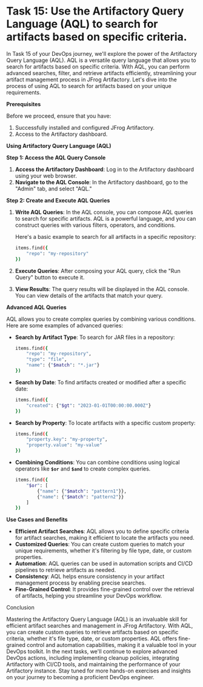 # Task 15: Use the Artifactory Query Language (AQL) to search for artifacts based on specific criteria.

In Task 15 of your DevOps journey, we'll explore the power of the Artifactory Query Language (AQL). AQL is a versatile query language that allows you to search for artifacts based on specific criteria. With AQL, you can perform advanced searches, filter, and retrieve artifacts efficiently, streamlining your artifact management process in JFrog Artifactory. Let's dive into the process of using AQL to search for artifacts based on your unique requirements.

**Prerequisites**

Before we proceed, ensure that you have:

1. Successfully installed and configured JFrog Artifactory.
2. Access to the Artifactory dashboard.

**Using Artifactory Query Language (AQL)**

**Step 1: Access the AQL Query Console**

1. **Access the Artifactory Dashboard**: Log in to the Artifactory dashboard using your web browser.
2. **Navigate to the AQL Console**: In the Artifactory dashboard, go to the "Admin" tab, and select "AQL."

**Step 2: Create and Execute AQL Queries**

1. **Write AQL Queries**: In the AQL console, you can compose AQL queries to search for specific artifacts. AQL is a powerful language, and you can construct queries with various filters, operators, and conditions.
    
    Here's a basic example to search for all artifacts in a specific repository:
    
    ```bash
    items.find({
        "repo": "my-repository"
    })
    ```
    
2. **Execute Queries**: After composing your AQL query, click the "Run Query" button to execute it.
3. **View Results**: The query results will be displayed in the AQL console. You can view details of the artifacts that match your query.

**Advanced AQL Queries**

AQL allows you to create complex queries by combining various conditions. Here are some examples of advanced queries:

- **Search by Artifact Type**: To search for JAR files in a repository:
    
    ```bash
    items.find({
        "repo": "my-repository",
        "type": "file",
        "name": {"$match": "*.jar"}
    })
    ```
    
- **Search by Date**: To find artifacts created or modified after a specific date:
    
    ```bash
    items.find({
        "created": {"$gt": "2023-01-01T00:00:00.000Z"}
    })
    ```
    
- **Search by Property**: To locate artifacts with a specific custom property:
    
    ```bash
    items.find({
        "property.key": "my-property",
        "property.value": "my-value"
    })
    ```
    
- **Combining Conditions**: You can combine conditions using logical operators like **`$or`** and **`$and`** to create complex queries.
    
    ```bash
    items.find({
        "$or": [
            {"name": {"$match": "pattern1"}},
            {"name": {"$match": "pattern2"}}
        ]
    })
    ```
    

**Use Cases and Benefits**

- **Efficient Artifact Searches**: AQL allows you to define specific criteria for artifact searches, making it efficient to locate the artifacts you need.
- **Customized Queries**: You can create custom queries to match your unique requirements, whether it's filtering by file type, date, or custom properties.
- **Automation**: AQL queries can be used in automation scripts and CI/CD pipelines to retrieve artifacts as needed.
- **Consistency**: AQL helps ensure consistency in your artifact management process by enabling precise searches.
- **Fine-Grained Control**: It provides fine-grained control over the retrieval of artifacts, helping you streamline your DevOps workflow.

Conclusion

Mastering the Artifactory Query Language (AQL) is an invaluable skill for efficient artifact searches and management in JFrog Artifactory. With AQL, you can create custom queries to retrieve artifacts based on specific criteria, whether it's file type, date, or custom properties. AQL offers fine-grained control and automation capabilities, making it a valuable tool in your DevOps toolkit. In the next tasks, we'll continue to explore advanced DevOps actions, including implementing cleanup policies, integrating Artifactory with CI/CD tools, and maintaining the performance of your Artifactory instance. Stay tuned for more hands-on exercises and insights on your journey to becoming a proficient DevOps engineer.